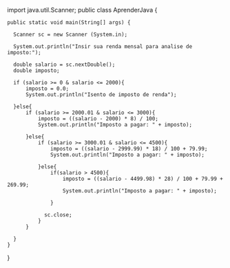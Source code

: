 



import java.util.Scanner;
public class AprenderJava {

    public static void main(String[] args) {

      Scanner sc = new Scanner (System.in);

      System.out.println("Insir sua renda mensal para analise de imposto:");

      double salario = sc.nextDouble();
      double imposto;

      if (salario >= 0 & salario <= 2000){
          imposto = 0.0;
          System.out.println("Isento de imposto de renda");

      }else{
          if (salario >= 2000.01 & salario <= 3000){
              imposto = ((salario - 2000) * 8) / 100;
              System.out.println("Imposto a pagar: " + imposto);

          }else{
              if (salario >= 3000.01 & salario <= 4500){
                  imposto = ((salario - 2999.99) * 18) / 100 + 79.99;
                  System.out.println("Imposto a pagar: " + imposto);

              }else{
                  if(salario > 4500){
                      imposto = ((salario - 4499.98) * 28) / 100 + 79.99 + 269.99;
                      System.out.println("Imposto a pagar: " + imposto);

                  }
           
                sc.close;
              }
          }

      }
    }
}
